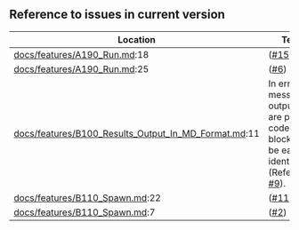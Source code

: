 Reference to issues in current version
--------------------------------------

Location | Text
---------|-----
[docs/features/A190_Run.md](../docs/features/A190_Run.md):18|([#15](https://github.com/LionelDraghi/bbt/issues/15))
[docs/features/A190_Run.md](../docs/features/A190_Run.md):25|([#6](https://github.com/LionelDraghi/bbt/issues/6))
[docs/features/B100_Results_Output_In_MD_Format.md](../docs/features/B100_Results_Output_In_MD_Format.md):11|In error messages, outputs are put in code blocks to be easily identified (Refer to [#9](https://github.com/LionelDraghi/bbt/issues/9)).
[docs/features/B110_Spawn.md](../docs/features/B110_Spawn.md):22|([#11](https://github.com/LionelDraghi/bbt/issues/11))
[docs/features/B110_Spawn.md](../docs/features/B110_Spawn.md):7|([#2](https://github.com/LionelDraghi/bbt/issues/2#issue-2406271975))
